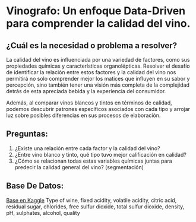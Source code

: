 # Vinografo: Un enfoque Data-Driven para comprender la calidad del vino.

## ¿Cuál es la necesidad o problema a resolver? 

La calidad del vino es influenciada por una variedad de factores, como sus propiedades químicas y características organolépticas. Resolver el desafío de identificar la relación entre estos factores y la calidad del vino nos permitirá no solo comprender mejor los matices que influyen en su sabor y percepción, sino también tener una visión más completa de la complejidad detrás de esta apreciada bebida y la experiencia del consumidor. 

Además, al comparar vinos blancos y tintos en términos de calidad, podemos descubrir patrones específicos asociados con cada tipo y arrojar luz sobre posibles diferencias en sus procesos de elaboración.

## Preguntas:
1. ¿Existe una relación entre cada factor y la calidad del vino?
2. ¿Entre vino blanco y tinto, qué tipo tuvo mejor calificación en calidad?
3. ¿Cómo se relacionan todas estas variables químicas juntas para predecir la calidad general del vino? (segmentación)

## Base De Datos:
[Base en Kaggle](https://www.kaggle.com/datasets/ruthgn/wine-quality-data-set-red-white-wine)
Type of wine, fixed acidity, volatile acidity, citric acid, residual sugar, chlorides, free sulfur dioxide, total sulfur dioxide, density, pH, sulphates, alcohol, quality


